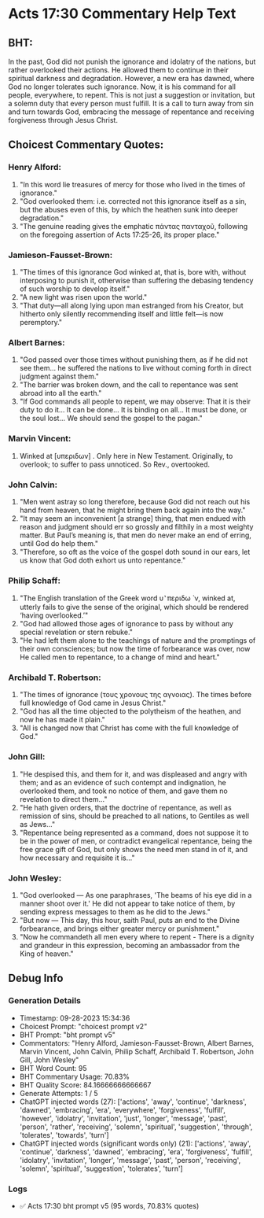 # Acts 17:30 Commentary Help Text

## BHT:
In the past, God did not punish the ignorance and idolatry of the nations, but rather overlooked their actions. He allowed them to continue in their spiritual darkness and degradation. However, a new era has dawned, where God no longer tolerates such ignorance. Now, it is his command for all people, everywhere, to repent. This is not just a suggestion or invitation, but a solemn duty that every person must fulfill. It is a call to turn away from sin and turn towards God, embracing the message of repentance and receiving forgiveness through Jesus Christ.

## Choicest Commentary Quotes:
### Henry Alford:
1. "In this word lie treasures of mercy for those who lived in the times of ignorance." 
2. "God overlooked them: i.e. corrected not this ignorance itself as a sin, but the abuses even of this, by which the heathen sunk into deeper degradation."
3. "The genuine reading gives the emphatic πάντας πανταχοῦ, following on the foregoing assertion of Acts 17:25-26, its proper place."

### Jamieson-Fausset-Brown:
1. "The times of this ignorance God winked at, that is, bore with, without interposing to punish it, otherwise than suffering the debasing tendency of such worship to develop itself."
2. "A new light was risen upon the world."
3. "That duty—all along lying upon man estranged from his Creator, but hitherto only silently recommending itself and little felt—is now peremptory."

### Albert Barnes:
1. "God passed over those times without punishing them, as if he did not see them... he suffered the nations to live without coming forth in direct judgment against them."
2. "The barrier was broken down, and the call to repentance was sent abroad into all the earth."
3. "If God commands all people to repent, we may observe: That it is their duty to do it... It can be done... It is binding on all... It must be done, or the soul lost... We should send the gospel to the pagan."

### Marvin Vincent:
1. Winked at [υπεριδων] . Only here in New Testament. Originally, to overlook; to suffer to pass unnoticed. So Rev., overtooked.

### John Calvin:
1. "Men went astray so long therefore, because God did not reach out his hand from heaven, that he might bring them back again into the way."
2. "It may seem an inconvenient [a strange] thing, that men endued with reason and judgment should err so grossly and filthily in a most weighty matter. But Paul’s meaning is, that men do never make an end of erring, until God do help them."
3. "Therefore, so oft as the voice of the gospel doth sound in our ears, let us know that God doth exhort us unto repentance."

### Philip Schaff:
1. "The English translation of the Greek word υ ̔ περιδω ̀ ν, winked at, utterly fails to give the sense of the original, which should be rendered ‘having overlooked.’"
2. "God had allowed those ages of ignorance to pass by without any special revelation or stern rebuke."
3. "He had left them alone to the teachings of nature and the promptings of their own consciences; but now the time of forbearance was over, now He called men to repentance, to a change of mind and heart."

### Archibald T. Robertson:
1. "The times of ignorance (τους χρονους της αγνοιας). The times before full knowledge of God came in Jesus Christ."
2. "God has all the time objected to the polytheism of the heathen, and now he has made it plain."
3. "All is changed now that Christ has come with the full knowledge of God."

### John Gill:
1. "He despised this, and them for it, and was displeased and angry with them; and as an evidence of such contempt and indignation, he overlooked them, and took no notice of them, and gave them no revelation to direct them..."
2. "He hath given orders, that the doctrine of repentance, as well as remission of sins, should be preached to all nations, to Gentiles as well as Jews..."
3. "Repentance being represented as a command, does not suppose it to be in the power of men, or contradict evangelical repentance, being the free grace gift of God, but only shows the need men stand in of it, and how necessary and requisite it is..."

### John Wesley:
1. "God overlooked — As one paraphrases, 'The beams of his eye did in a manner shoot over it.' He did not appear to take notice of them, by sending express messages to them as he did to the Jews." 
2. "But now — This day, this hour, saith Paul, puts an end to the Divine forbearance, and brings either greater mercy or punishment."
3. "Now he commandeth all men every where to repent - There is a dignity and grandeur in this expression, becoming an ambassador from the King of heaven."


## Debug Info
### Generation Details
- Timestamp: 09-28-2023 15:34:36
- Choicest Prompt: "choicest prompt v2"
- BHT Prompt: "bht prompt v5"
- Commentators: "Henry Alford, Jamieson-Fausset-Brown, Albert Barnes, Marvin Vincent, John Calvin, Philip Schaff, Archibald T. Robertson, John Gill, John Wesley"
- BHT Word Count: 95
- BHT Commentary Usage: 70.83%
- BHT Quality Score: 84.16666666666667
- Generate Attempts: 1 / 5
- ChatGPT injected words (27):
	['actions', 'away', 'continue', 'darkness', 'dawned', 'embracing', 'era', 'everywhere', 'forgiveness', 'fulfill', 'however', 'idolatry', 'invitation', 'just', 'longer', 'message', 'past', 'person', 'rather', 'receiving', 'solemn', 'spiritual', 'suggestion', 'through', 'tolerates', 'towards', 'turn']
- ChatGPT injected words (significant words only) (21):
	['actions', 'away', 'continue', 'darkness', 'dawned', 'embracing', 'era', 'forgiveness', 'fulfill', 'idolatry', 'invitation', 'longer', 'message', 'past', 'person', 'receiving', 'solemn', 'spiritual', 'suggestion', 'tolerates', 'turn']

### Logs
- ✅ Acts 17:30 bht prompt v5 (95 words, 70.83% quotes)